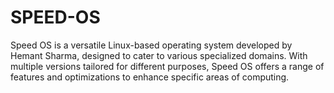 # SPEED-OS
Speed OS is a versatile Linux-based operating system developed by Hemant Sharma, designed to cater to various specialized domains. With multiple versions tailored for different purposes, Speed OS offers a range of features and optimizations to enhance specific areas of computing.

